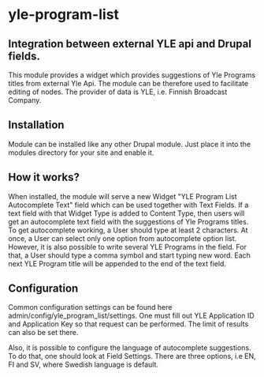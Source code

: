 # yle-program-list
Integration between external YLE api and Drupal fields.
--------------------------

This module provides a widget which provides suggestions of Yle Programs titles
from external Yle Api. 
The module can be therefore used to facilitate editing of nodes.
The provider of data is YLE, i.e. Finnish Broadcast Company.


Installation
------------
Module can be installed like any other Drupal module.
Just place it into the modules directory for your site and enable it.


How it works?
--------------------------
When installed, the module will serve a new Widget 
"YLE Program List Autocomplete Text" field which can be used together with Text Fields.
If a text field with that Widget Type is added to Content Type, then users will get
an autocomplete text field with the suggestions of Yle Programs titles.
To get autocomplete working, a User should type at least 2 characters.
At once, a User can select only one option from autocomplete option list.
However, it is also possible to write several YLE Programs in the field. For that, 
a User should type a comma symbol and start typing new word. Each next YLE Program title
will be appended to the end of the text field.
 

Configuration
--------------------------
Common configuration settings can be found here admin/config/yle_program_list/settings.
One must fill out YLE Application ID and Application Key so that request can be performed.
The limit of results can also be set there.

Also, it is possible to configure the language of autocomplete suggestions.
To do that, one should look at Field Settings. 
There are three options, i.e EN, FI and SV, where Swedish language is default.

